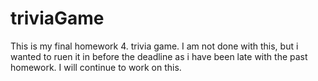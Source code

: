 # triviaGame
This is my final homework 4. trivia game.
I am not done with this, but i wanted to ruen it in before the deadline as i have been late with the past homework. I will continue to work on this.
